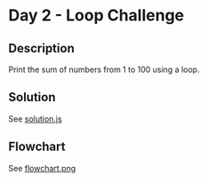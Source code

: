 # Day 2 - Loop Challenge

## Description
Print the sum of numbers from 1 to 100 using a loop.

## Solution
See [solution.js](./solution.js)

## Flowchart
See [flowchart.png](./flowchart.png)